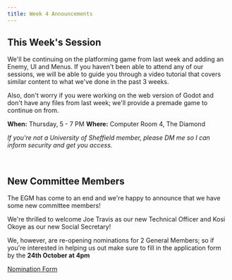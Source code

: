 ```yaml
---
title: Week 4 Announcements
---
```


## This Week's Session

We'll be continuing on the platforming game from last week and adding an Enemy, UI and Menus. If you haven't been able to attend any of our sessions, we will be able to guide you through a video tutorial that covers similar content to what we've done in the past 3 weeks.

Also, don't worry if you were working on the web version of Godot and don't have any files from last week; we'll provide a premade game to continue on from.

**When:** Thursday, 5 - 7 PM
**Where:** Computer Room 4, The Diamond

*If you're not a University of Sheffield member, please DM me so I can inform security and get you access.*

&nbsp;

## New Committee Members

The EGM has come to an end and we're happy to announce that we have some new committee members!

We're thrilled to welcome Joe Travis as our new Technical Officer and Kosi Okoye as our new Social Secretary!

We, however, are re-opening nominations for 2 General Members; so if you're interested in helping us out make sure to fill in the application form by the **24th October at 4pm**

[Nomination Form](https://forms.gle/JJd2Nd2dARHTr7F17)
